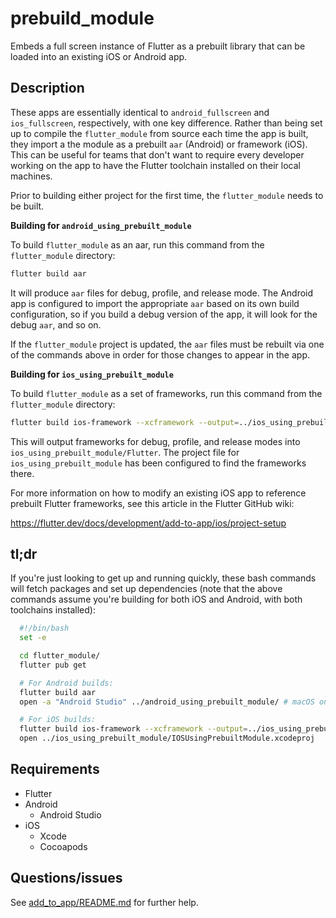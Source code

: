 # prebuild_module

Embeds a full screen instance of Flutter as a prebuilt library that can be
loaded into an existing iOS or Android app.

## Description

These apps are essentially identical to `android_fullscreen` and
`ios_fullscreen`, respectively, with one key difference. Rather than being set
up to compile the `flutter_module` from source each time the app is built, they
import a the module as a prebuilt `aar` (Android) or framework (iOS). This can
be useful for teams that don't want to require every developer working on the
app to have the Flutter toolchain installed on their local machines.

Prior to building either project for the first time, the `flutter_module` needs
to be built.

**Building for `android_using_prebuilt_module`**

To build `flutter_module` as an aar, run this command from the `flutter_module`
directory:

```bash
flutter build aar
```

It will produce `aar` files for debug, profile, and release mode. The Android
app is configured to import the appropriate `aar` based on its own build
configuration, so if you build a debug version of the app, it will look
for the debug `aar`, and so on.

If the `flutter_module` project is updated, the `aar` files must be rebuilt via
one of the commands above in order for those changes to appear in the app.

**Building for `ios_using_prebuilt_module`**

To build `flutter_module` as a set of frameworks, run this command from the
`flutter_module` directory:

```bash
flutter build ios-framework --xcframework --output=../ios_using_prebuilt_module/Flutter
```

This will output frameworks for debug, profile, and release modes into
`ios_using_prebuilt_module/Flutter`. The project file for
`ios_using_prebuilt_module` has been configured to find the frameworks there.

For more information on how to modify an existing iOS app to reference prebuilt
Flutter frameworks, see this article in the Flutter GitHub wiki:

https://flutter.dev/docs/development/add-to-app/ios/project-setup

## tl;dr

If you're just looking to get up and running quickly, these bash commands will
fetch packages and set up dependencies (note that the above commands assume
you're building for both iOS and Android, with both toolchains installed):

```bash
  #!/bin/bash
  set -e

  cd flutter_module/
  flutter pub get

  # For Android builds:
  flutter build aar
  open -a "Android Studio" ../android_using_prebuilt_module/ # macOS only

  # For iOS builds:
  flutter build ios-framework --xcframework --output=../ios_using_prebuilt_module/Flutter
  open ../ios_using_prebuilt_module/IOSUsingPrebuiltModule.xcodeproj
```

## Requirements

* Flutter
* Android
  * Android Studio
* iOS
  * Xcode
  * Cocoapods

## Questions/issues

See [add_to_app/README.md](../README.md) for further help.

